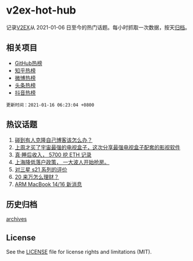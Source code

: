 # v2ex-hot-hub

 记录[V2EX](https://www.v2ex.com/)从 2021-01-06 日至今的热门话题。每小时抓取一次数据，按天[归档](archives)。
 
 ## 相关项目

- [GitHub热榜](https://github.com/lonnyzhang423/github-hot-hub)
- [知乎热榜](https://github.com/lonnyzhang423/zhihu-hot-hub)
- [微博热榜](https://github.com/lonnyzhang423/weibo-hot-hub)
- [头条热榜](https://github.com/lonnyzhang423/toutiao-hot-hub)
- [抖音热榜](https://github.com/lonnyzhang423/douyin-hot-hub)


 `更新时间：2021-01-16 06:23:04 +0800`

## 热议话题

1. [碰到有人克隆自己博客该怎么办？](https://www.v2ex.com/t/745097)
1. [上周才买了宇宙最强的电视盒子，这次分享最强电视盒子配套的影视软件](https://www.v2ex.com/t/745166)
1. [真·睡后收入， 5700 挖 ETH 记录](https://www.v2ex.com/t/745211)
1. [上海降低落户政策， 一大波人开始抢房。](https://www.v2ex.com/t/745145)
1. [对三星 s21 系列的评价](https://www.v2ex.com/t/745099)
1. [20 来万怎么理财？](https://www.v2ex.com/t/745116)
1. [ARM MacBook 14/16 新消息](https://www.v2ex.com/t/745295)

## 历史归档

[archives](archives)

## License

See the [LICENSE](LICENSE) file for license rights and limitations (MIT).
